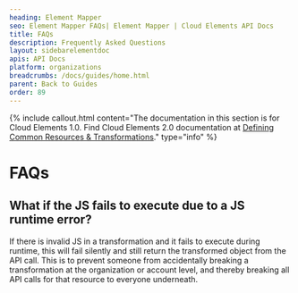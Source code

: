 ```yaml
---
heading: Element Mapper
seo: Element Mapper FAQs| Element Mapper | Cloud Elements API Docs
title: FAQs
description: Frequently Asked Questions
layout: sidebarelementdoc
apis: API Docs
platform: organizations
breadcrumbs: /docs/guides/home.html
parent: Back to Guides
order: 89
---
```


{% include callout.html content="The documentation in this section is for Cloud Elements 1.0. Find Cloud Elements 2.0 documentation at <a href=../../guides/common-resources/index.html>Defining Common Resources & Transformations</a>." type="info" %}

# FAQs

## **What if the JS fails to execute due to a JS runtime error?**
If there is invalid JS in a transformation and it fails to execute during runtime, this will fail silently and still return the transformed object from the API call.  This is to prevent someone from accidentally breaking a transformation at the organization or account level, and thereby breaking all API calls for that resource to everyone underneath.

